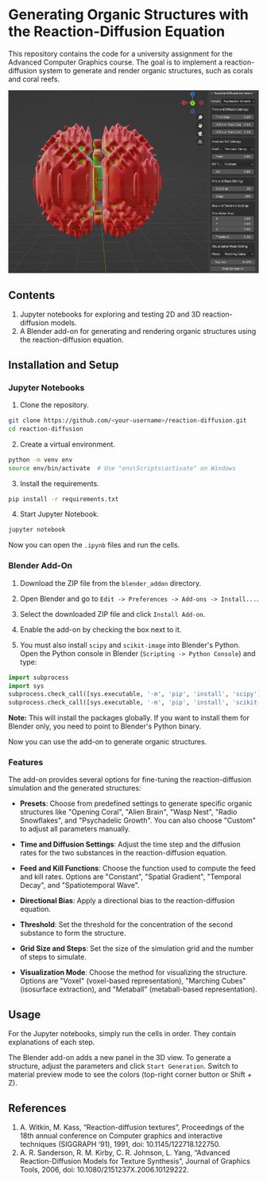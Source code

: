 # Generating Organic Structures with the Reaction-Diffusion Equation

This repository contains the code for a university assignment for the Advanced Computer Graphics course. The goal is to implement a reaction-diffusion system to generate and render organic structures, such as corals and coral reefs.

![Render of a coral-like structure](./images/blender_psychadelic_growth_1.png)

## Contents
1. Jupyter notebooks for exploring and testing 2D and 3D reaction-diffusion models.
2. A Blender add-on for generating and rendering organic structures using the reaction-diffusion equation.

## Installation and Setup

### Jupyter Notebooks

1. Clone the repository.
```bash
git clone https://github.com/<your-username>/reaction-diffusion.git
cd reaction-diffusion
```

2. Create a virtual environment.
```bash
python -m venv env
source env/bin/activate  # Use "env\Scripts\activate" on Windows
```

3. Install the requirements.
```bash
pip install -r requirements.txt
```

4. Start Jupyter Notebook.
```bash
jupyter notebook
```

Now you can open the `.ipynb` files and run the cells.

### Blender Add-On

1. Download the ZIP file from the `blender_addon` directory.

2. Open Blender and go to `Edit -> Preferences -> Add-ons -> Install...`.

3. Select the downloaded ZIP file and click `Install Add-on`.

4. Enable the add-on by checking the box next to it.

5. You must also install `scipy` and `scikit-image` into Blender's Python. Open the Python console in Blender (`Scripting -> Python Console`) and type:
```python
import subprocess
import sys
subprocess.check_call([sys.executable, '-m', 'pip', 'install', 'scipy'])
subprocess.check_call([sys.executable, '-m', 'pip', 'install', 'scikit-image'])
```
**Note:** This will install the packages globally. If you want to install them for Blender only, you need to point to Blender's Python binary.

Now you can use the add-on to generate organic structures.

### Features

The add-on provides several options for fine-tuning the reaction-diffusion simulation and the generated structures:

- **Presets**: Choose from predefined settings to generate specific organic structures like "Opening Coral", "Alien Brain", "Wasp Nest", "Radio Snowflakes", and "Psychadelic Growth". You can also choose "Custom" to adjust all parameters manually.

- **Time and Diffusion Settings**: Adjust the time step and the diffusion rates for the two substances in the reaction-diffusion equation.

- **Feed and Kill Functions**: Choose the function used to compute the feed and kill rates. Options are "Constant", "Spatial Gradient", "Temporal Decay", and "Spatiotemporal Wave".

- **Directional Bias**: Apply a directional bias to the reaction-diffusion equation.

- **Threshold**: Set the threshold for the concentration of the second substance to form the structure.

- **Grid Size and Steps**: Set the size of the simulation grid and the number of steps to simulate.

- **Visualization Mode**: Choose the method for visualizing the structure. Options are "Voxel" (voxel-based representation), "Marching Cubes" (isosurface extraction), and "Metaball" (metaball-based representation).


## Usage

For the Jupyter notebooks, simply run the cells in order. They contain explanations of each step.

The Blender add-on adds a new panel in the 3D view. To generate a structure, adjust the parameters and click `Start Generation`. Switch to material preview mode to see the colors (top-right corner button or Shift + Z).

## References
1. A. Witkin, M. Kass, “Reaction-diffusion textures”, Proceedings of the 18th annual conference on Computer graphics and interactive techniques (SIGGRAPH ‘91), 1991, doi: 10.1145/122718.122750.
2. A. R. Sanderson, R. M. Kirby, C. R. Johnson, L. Yang, “Advanced Reaction-Diffusion Models for Texture Synthesis”, Journal of Graphics Tools, 2006, doi: 10.1080/2151237X.2006.10129222.